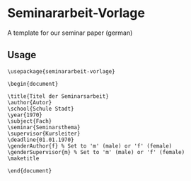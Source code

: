 # Seminararbeit-Vorlage
A template for our seminar paper (german)

## Usage

```TeX
\usepackage{seminararbeit-vorlage}

\begin{document}

\title{Titel der Seminarsarbeit}
\author{Autor}
\school{Schule Stadt}
\year{1970}
\subject{Fach}
\seminar{Seminarsthema}
\supervisor{Kursleiter}
\deadline{01.01.1970}
\genderAuthor{f} % Set to 'm' (male) or 'f' (female)
\genderSupervisor{m} % Set to 'm' (male) or 'f' (female)
\maketitle

\end{document}
```
